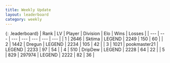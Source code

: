 ```yaml
---
title: Weekly Update
layout: leaderboard
category: weekly
---
```


{: .leaderboard}
| Rank | LV | Player | Division | Elo | Wins | Losses |
| --- | --- | --- | --- | --- | --- | --- |
| <span data-change="0">1</span> | 2646 | <span title="ID: 353063">Sktima</span> | LEGEND | <span data-change="24">2249</span> | <span data-change="95">150</span> | <span data-change="46">60</span> |
| <span data-change="3">2</span> | 1442 | <span title="ID: 337810">Dregun</span> | LEGEND | <span data-change="31">2234</span> | <span data-change="70">105</span> | <span data-change="31">42</span> |
| <span data-change="9">3</span> | 1021 | <span title="ID: 652474">pookmaster21</span> | LEGEND | <span data-change="106">2233</span> | <span data-change="22">97</span> | <span data-change="7">54</span> |
| <span data-change="-1">4</span> | 510 | <span title="ID: 649454">DripDew</span> | LEGEND | <span data-change="19">2228</span> | <span data-change="3">64</span> | <span data-change="0">22</span> |
| <span data-change="-3">5</span> | 829 | <span title="ID: 544038">297974</span> | LEGEND | <span data-change="0">2222</span> | <span data-change="0">82</span> | <span data-change="0">36</span> |